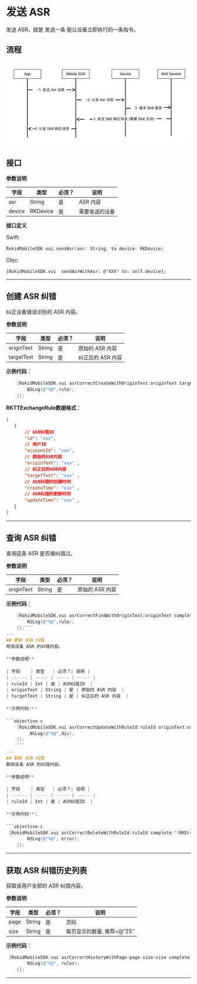 # 发送 ASR

发送 ASR，就是 发送一条 能让设备立即执行的一条指令。

## 流程

![](media/vui_asr.png)

## 接口

**参数说明**

| 字段    | 类型   | 必须？| 说明 |
| ------ | ----- | ----- | ----- |
| asr | String | 是 | ASR 内容 |
| device | RKDevice | 是 | 需要发送的设备 |

**接口定义**

Swift:

```swift
RokidMobileSDK.vui.sendAsr(asr: String, to device: RKDevice)
```

Objc:

```objc
[RokidMobileSDK.vui  sendAsrWithAsr: @"XXX" to: self.device];
```

---

## 创建 ASR 纠错
纠正设备错误识别的 ASR 内容。

**参数说明**
 
| 字段    | 类型   | 必须？| 说明 |
| ------ | ----- | ----- | ----- |
| originText | String | 是 | 原始的 ASR 内容  |
| targetText | String | 是 | 纠正后的 ASR 内容  |

**示例代码**：
 
```objective-c
    [RokidMobileSDK.vui asrCorrectCreateWithOriginText:originText targetText:targetText complete:^(RKError * error, RKTTExchangeRule * rule) {
        NSLog(@"%@",rule);
    }];
```
 
 **RKTTExchangeRule数据格式**：
   
 ```json
[
    {
        // ASR纠错ID
        "id": "xxx",   
        // 用户ID          
        "accountId": "xxx", 
        // 原始的ASR内容
        "originText": "xxx" ,
        // 纠正后的ASR内容
        "targetText": "xxx" ,
        // ASR纠错的创建时间
        "createTime": "xxx" ,
        // ASR纠错的更新时间
        "updateTime": "xxx" ,
    }
]
 ```
---
## 查询 ASR 纠错 
查询这条 ASR 是否被纠错过。

**参数说明**
 
| 字段    | 类型   | 必须？| 说明 |
| ------ | ----- | ----- | ----- |
| originText | String | 是 | 原始的 ASR 内容  |

**示例代码**：
 
```objective-c
    [RokidMobileSDK.vui asrCorrectFindWithOriginText:originText complete:^(RKError * error, RKTTExchangeRule * rule) {
        NSLog(@"%@",rule);
    }];```
---
## 更新 ASR 纠错 
修改该条 ASR 的纠错内容。

**参数说明**
 
| 字段    | 类型   | 必须？| 说明 |
| ------ | ----- | ----- | ----- |
| ruleId | Int | 是 | ASR纠错ID  |
| originText | String | 是 | 原始的 ASR 内容  |
| targetText | String | 是 | 纠正后的 ASR 内容  |

**示例代码**：
 
```objective-c
    [RokidMobileSDK.vui asrCorrectUpdateWithRuleId:ruleId originText:originText targetText:targetText complete:^(RKError * error, NSDictionary<NSString *,NSString *> * dic) {
         NSLog(@"%@",dic);
    }];
    ```
---
## 删除 ASR 纠错 
删除该条 ASR 的纠错内容。

**参数说明**
 
| 字段    | 类型   | 必须？| 说明 |
| ------ | ----- | ----- | ----- |
| ruleId | Int | 是 | ASR纠错ID  |

**示例代码**：
 
```objective-c
 [RokidMobileSDK.vui asrCorrectDeleteWithRuleId:ruleId complete:^(RKError * error, NSDictionary* dic) {
        NSLog(@"%@", error);
    }];        
```
---
## 获取 ASR 纠错历史列表 
获取该用户全部的 ASR 纠错内容。

**参数说明**
 
| 字段    | 类型   | 必须？| 说明 |
| ------ | ----- | ----- | ----- |
| page | String | 是 | 页码  |
| size | String | 是 | 每页显示的数量, 推荐=@“25”  |

**示例代码**：
 
```objective-c
 [RokidMobileSDK.vui asrCorrectHistoryWithPage:page size:size complete:^(RKError * error, NSArray<RKTTExchangeRule *> * rules) {
        NSLog(@"%@", rules);
    }];        
```
---


